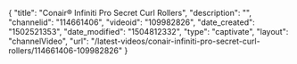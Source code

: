 {
    "title": "Conair&reg; Infiniti Pro Secret Curl Rollers",
    "description": "",
    "channelid": "114661406",
    "videoid": "109982826",
    "date_created": "1502521353",
    "date_modified": "1504812332",
    "type": "captivate",
    "layout": "channelVideo",
    "url": "\/latest-videos\/conair-infiniti-pro-secret-curl-rollers\/114661406-109982826"
}